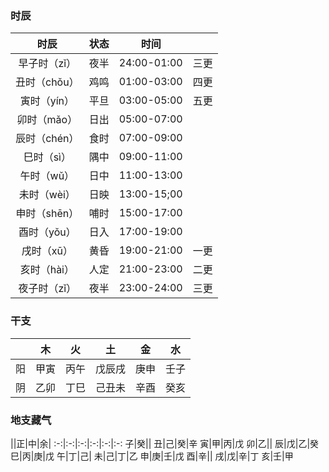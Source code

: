 ### 时辰

|时辰|状态|时间| |
:-:|:-:|:-:|:-:
早子时（zǐ）|夜半|24:00-01:00|三更
丑时（chǒu）|鸡鸣|01:00-03:00|四更
寅时（yín）|平旦|03:00-05:00|五更
卯时（mǎo）|日出|05:00-07:00|　
辰时（chén）|食时|07:00-09:00|　
巳时（sì）|隅中|09:00-11:00|　
午时（wǔ）|日中|11:00-13:00|　
未时（wèi）|日映|13:00-15;00|　
申时（shēn）|哺时|15:00-17:00|　
酉时（yǒu）|日入|17:00-19:00|　
戌时（xū）|黄昏|19:00-21:00|一更
亥时（hài）|人定|21:00-23:00|二更
夜子时（zǐ）|夜半|23:00-24:00|三更

### 干支

||木|火|土|金|水|
:-:|:-:|:-:|:-:|:-:|:-:
阳|甲寅|丙午|戊辰戌|庚申|壬子
阴|乙卯|丁巳|己丑未|辛酉|癸亥

### 地支藏气

||正|中|余|
:-:|:-:|:-:|:-:|:-:|:-:
子|癸||
丑|己|癸|辛
寅|甲|丙|戊
卯|乙||
辰|戊|乙|癸
巳|丙|庚|戊
午|丁|己|
未|己|丁|乙
申|庚|壬|戊
酉|辛||
戌|戊|辛|丁
亥|壬|甲